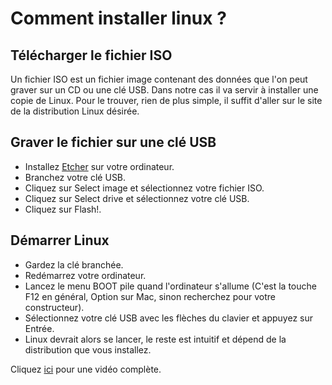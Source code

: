 # Comment installer linux ?

## Télécharger le fichier ISO

Un fichier ISO est un fichier image contenant des données que l'on peut graver sur un CD ou une clé USB. Dans notre cas il va servir à installer une copie de Linux. Pour le trouver, rien de plus simple, il suffit d'aller sur le site de la distribution Linux désirée.

## Graver le fichier sur une clé USB

- Installez [Etcher](https://www.balena.io/etcher/) sur votre ordinateur.
- Branchez votre clé USB.
- Cliquez sur Select image et sélectionnez votre fichier ISO.
- Cliquez sur Select drive et sélectionnez votre clé USB.
- Cliquez sur Flash!.

## Démarrer Linux

- Gardez la clé branchée.
- Redémarrez votre ordinateur.
- Lancez le menu BOOT pile quand l'ordinateur s'allume (C'est la touche F12 en général, Option sur Mac, sinon recherchez pour votre constructeur).
- Sélectionnez votre clé USB avec les flèches du clavier et appuyez sur Entrée.
- Linux devrait alors se lancer, le reste est intuitif et dépend de la distribution que vous installez.

Cliquez [ici](https://yewtu.be/watch?v=kZS84ctzii8) pour une vidéo complète.
